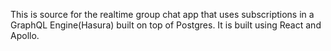 
This is source for the realtime group chat app that uses subscriptions in a GraphQL Engine(Hasura) built on top of Postgres. It is built using React and Apollo.

